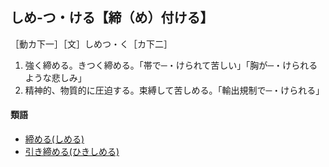 ## しめ‐つ・ける【締（め）付ける】

［動カ下一］［文］しめつ・く［カ下二］
1. 強く締める。きつく締める。「帯で─・けられて苦しい」「胸が─・けられるような悲しみ」
2. 精神的、物質的に圧迫する。束縛して苦しめる。「輸出規制で─・けられる」
    

#### 類語

-   [締める(しめる)](しめる（締める／閉める）)
-   [引き締める(ひきしめる)](https://dictionary.goo.ne.jp/word/%E5%BC%95%E7%B7%A0%E3%82%81%E3%82%8B/#jn-183744)